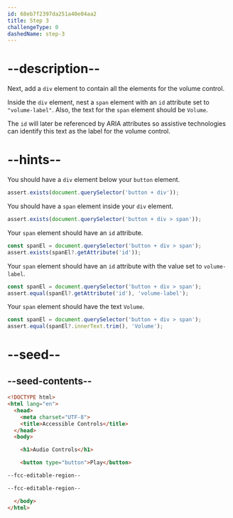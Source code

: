 ```yaml
---
id: 68eb7f2397da251a40e04aa2
title: Step 3
challengeType: 0
dashedName: step-3
---
```


# --description--

Next, add a `div` element to contain all the elements for the volume control.

Inside the `div` element, nest a `span` element with an `id` attribute set to `"volume-label"`.
Also, the text for the `span` element should be `Volume`.

The `id` will later be referenced by ARIA attributes so assistive technologies can identify this text as the label for the volume control.

# --hints--

You should have a `div` element below your `button` element.

```js
assert.exists(document.querySelector('button + div'));
```

You should have a `span` element inside your `div` element.

```js
assert.exists(document.querySelector('button + div > span'));
```

Your `span` element should have an `id` attribute.

```js
const spanEl = document.querySelector('button + div > span');
assert.exists(spanEl?.getAttribute('id'));
```

Your `span` element should have an `id` attribute with the value set to `volume-label`.

```js
const spanEl = document.querySelector('button + div > span');
assert.equal(spanEl?.getAttribute('id'), 'volume-label');
```

Your `span` element should have the text `Volume`.

```js
const spanEl = document.querySelector('button + div > span');
assert.equal(spanEl?.innerText.trim(), 'Volume');
```

# --seed--

## --seed-contents--

```html
<!DOCTYPE html>
<html lang="en">
  <head>
    <meta charset="UTF-8">
    <title>Accessible Controls</title>
  </head>
  <body>

    <h1>Audio Controls</h1>

    <button type="button">Play</button>

--fcc-editable-region--

--fcc-editable-region--

  </body>
</html>
```
